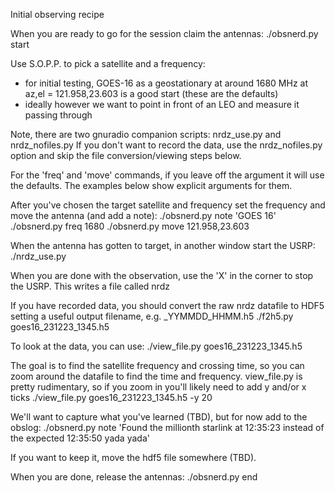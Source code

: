 Initial observing recipe

When you are ready to go for the session claim the antennas:
./obsnerd.py start <INITIALS HERE>

Use S.O.P.P. to pick a satellite and a frequency:
 - for initial testing, GOES-16 as a geostationary at around 1680 MHz at az,el = 121.958,23.603 is a good start (these are the defaults)
 - ideally however we want to point in front of an LEO and measure it passing through

Note, there are two gnuradio companion scripts:  nrdz_use.py and nrdz_nofiles.py
If you don't want to record the data, use the nrdz_nofiles.py option and skip the file conversion/viewing steps below. 

For the 'freq' and 'move' commands, if you leave off the argument it will use the defaults.  The examples below show explicit arguments for them.

After you've chosen the target satellite and frequency set the frequency and move the antenna (and add a note):
./obsnerd.py note 'GOES 16'
./obsnerd.py freq 1680
./obsnerd.py move 121.958,23.603

When the antenna has gotten to target, in another window start the USRP:
./nrdz_use.py

When you are done with the observation, use the 'X' in the corner to stop the USRP.  This writes a file called nrdz

If you have recorded data, you should convert the raw nrdz datafile to HDF5 setting a useful output filename, e.g. <satname>_YYMMDD_HHMM.h5
./f2h5.py goes16_231223_1345.h5

To look at the data, you can use:
./view_file.py goes16_231223_1345.h5

The goal is to find the satellite frequency and crossing time, so you can zoom around the datafile to find the time and frequency.  view_file.py is pretty rudimentary, so if you zoom in you'll likely need to add y and/or x ticks
./view_file.py goes16_231223_1345.h5 -y 20

We'll want to capture what you've learned (TBD), but for now add to the obslog:
./obsnerd.py note 'Found the millionth starlink at 12:35:23 instead of the expected 12:35:50 yada yada'

If you want to keep it, move the hdf5 file somewhere (TBD).

When you are done, release the antennas:
./obsnerd.py end
